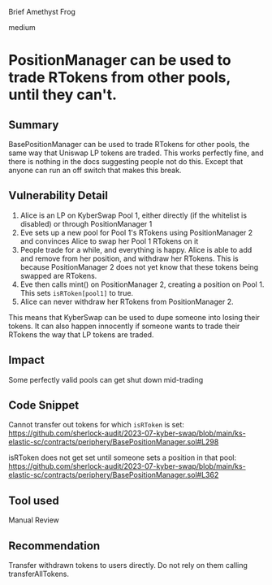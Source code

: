 Brief Amethyst Frog

medium

# PositionManager can be used to trade RTokens from other pools, until they can't.
## Summary

BasePositionManager can be used to trade RTokens for other pools, the same way that Uniswap LP tokens are traded. This works perfectly fine, and there is nothing in the docs suggesting people not do this. Except that anyone can run an off switch that makes this break.

## Vulnerability Detail

1. Alice is an LP on KyberSwap Pool 1, either directly (if the whitelist is disabled) or through PositionManager 1
2. Eve sets up a new pool for Pool 1's RTokens using PositionManager 2 and convinces Alice to swap her Pool 1 RTokens on it
3. People trade for a while, and everything is happy. Alice is able to add and remove from her position, and withdraw her RTokens. This is because PositionManager 2 does not yet know that these tokens being swapped are RTokens.
4. Eve then calls mint() on PositionManager 2, creating a position on Pool 1. This sets `isRToken[pool1]` to true.
5. Alice can never withdraw her RTokens from PositionManager 2.

This means that KyberSwap can be used to dupe someone into losing their tokens.  It can also happen innocently if someone wants to trade their RTokens the way that LP tokens are traded.

## Impact

Some perfectly valid pools can get shut down mid-trading

## Code Snippet

Cannot transfer out tokens for which `isRToken` is set: https://github.com/sherlock-audit/2023-07-kyber-swap/blob/main/ks-elastic-sc/contracts/periphery/BasePositionManager.sol#L298

isRToken does not get set until someone sets a position in that pool: https://github.com/sherlock-audit/2023-07-kyber-swap/blob/main/ks-elastic-sc/contracts/periphery/BasePositionManager.sol#L362

## Tool used

Manual Review

## Recommendation

Transfer withdrawn tokens to users directly. Do not rely on them calling transferAllTokens.